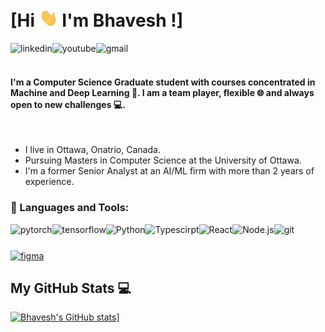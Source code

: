 # [Hi <img src="https://raw.githubusercontent.com/ABSphreak/ABSphreak/master/gifs/Hi.gif" width="30px"> I'm Bhavesh !]

<a href='https://www.linkedin.com/in/bhavesh-bisht-969781135/'><img align='left' alt="linkedin" src= "https://cdn-icons-png.flaticon.com/512/174/174857.png" height='18px'/></a>

<a href='https://www.youtube.com/channel/UClh7SVFUm8fCG5upaHZP2Vw/'><img align='left' alt="youtube" src= "https://www.logo.wine/a/logo/YouTube/YouTube-Icon-Full-Color-Logo.wine.svg" height='18px'/>
</a>

<a href='mailto:bhaveshsingh0124@gmail.com/'><img align='left' alt="gmail" src= "https://upload.wikimedia.org/wikipedia/commons/thumb/7/7e/Gmail_icon_%282020%29.svg/1024px-Gmail_icon_%282020%29.svg.png" height='18px'/></a>

<br>

</br>

#### I'm a Computer Science Graduate student with courses concentrated in Machine and Deep Learning 🤖. I am a team player, flexible 🌐 and always open to new challenges 💻. 

<br>

- I live in Ottawa, Onatrio, Canada.
- Pursuing Masters in Computer Science at the University of Ottawa.
- I'm a former Senior Analyst at an AI/ML firm with more than 2 years of experience. 


### 🔨 Languages and Tools:
<a href="https://pytorch.org/" target="_blank"> <img align="left" src="https://raw.githubusercontent.com/rahul-jha98/github_readme_icons/main/language_and_tools/square/pytorch/pytorch.svg" alt="pytorch" height="42px"/> </a> 

<a href="https://www.tensorflow.org" target="_blank"> <img align="left" src="https://raw.githubusercontent.com/rahul-jha98/github_readme_icons/main/language_and_tools/square/tensorflow/tensorflow.svg" alt="tensorflow" height="42px"/> </a> 

<a href="https://www.python.org" target="_blank"><img align="left" alt="Python" height ="42px" src="https://raw.githubusercontent.com/rahul-jha98/github_readme_icons/main/language_and_tools/square/python/python.svg"></a>

<a href="https://www.typescriptlang.org/" target="_blank"><img align="left" alt="Typescirpt" height ="42px" src="https://raw.githubusercontent.com/rahul-jha98/github_readme_icons/main/language_and_tools/square/typescript/typescript.svg"></a>
<a href="https://reactjs.org/" target="_blank"> <img align="left" alt="React" height ="42px" src="https://raw.githubusercontent.com/rahul-jha98/github_readme_icons/main/language_and_tools/square/react/react.svg"></a>
<a href="https://nodejs.org" target="_blank"><img align="left" alt="Node.js" height ="42px" src="https://raw.githubusercontent.com/rahul-jha98/github_readme_icons/main/language_and_tools/square/node/node.svg"></a>
<a href="https://git-scm.com/" target="_blank"> <img src="https://raw.githubusercontent.com/rahul-jha98/github_readme_icons/main/language_and_tools/square/git-scm/git-scm.svg" align="left" alt="git" height='42px'/> </a>
<a href="https://www.figma.com/" target="_blank"> <img src="https://raw.githubusercontent.com/rahul-jha98/github_readme_icons/main/language_and_tools/square/figma/figma.svg" alt="figma" height='42px'/> </a>


## My GitHub Stats 💻

[![Bhavesh's GitHub stats](https://github-readme-stats.vercel.app/api?username=bhavesh0124&theme=dracula)](https://github.com/anuraghazra/github-readme-stats)]



